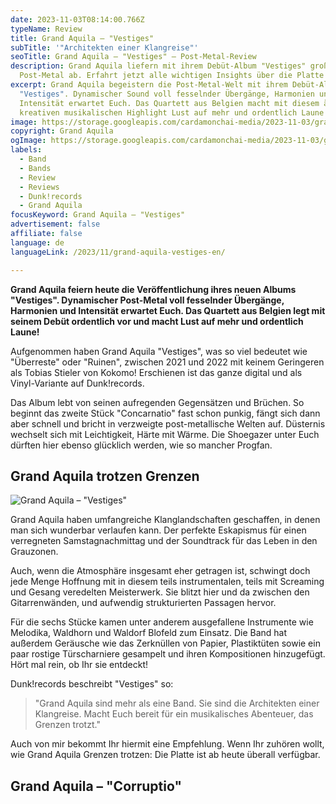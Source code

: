 ```yaml
---
date: 2023-11-03T08:14:00.766Z
typeName: Review
title: Grand Aquila – "Vestiges"
subTitle: '"Architekten einer Klangreise"'
seoTitle: Grand Aquila – "Vestiges" – Post-Metal-Review
description: Grand Aquila liefern mit ihrem Debüt-Album "Vestiges" großartigen
  Post-Metal ab. Erfahrt jetzt alle wichtigen Insights über die Platte!
excerpt: Grand Aquila begeistern die Post-Metal-Welt mit ihrem Debüt-Album
  "Vestiges". Dynamischer Sound voll fesselnder Übergänge, Harmonien und
  Intensität erwartet Euch. Das Quartett aus Belgien macht mit diesem äußerst
  kreativen musikalischen Highlight Lust auf mehr und ordentlich Laune!
image: https://storage.googleapis.com/cardamonchai-media/2023-11-03/grand-aquila-vestiges-og-1-png-imagine-f8f8f8_ccc9c8_1024_768/640.webp
copyright: Grand Aquila
ogImage: https://storage.googleapis.com/cardamonchai-media/2023-11-03/grand-aquila-vestiges-og-2-png-imagine-f8f8f8_7c756f_1200_630/640.webp
labels:
  - Band
  - Bands
  - Review
  - Reviews
  - Dunk!records
  - Grand Aquila
focusKeyword: Grand Aquila – "Vestiges"
advertisement: false
affiliate: false
language: de
languageLink: /2023/11/grand-aquila-vestiges-en/

---
```


**Grand Aquila feiern heute die Veröffentlichung ihres neuen Albums "Vestiges". Dynamischer Post-Metal voll fesselnder Übergänge, Harmonien und Intensität erwartet Euch. Das Quartett aus Belgien legt mit seinem Debüt ordentlich vor und macht Lust auf mehr und ordentlich Laune!**

Aufgenommen haben Grand Aquila "Vestiges", was so viel bedeutet wie "Überreste" oder "Ruinen", zwischen 2021 und 2022 mit keinem Geringeren als Tobias Stieler von Kokomo! Erschienen ist das ganze digital und als Vinyl-Variante auf Dunk!records.

Das Album lebt von seinen aufregenden Gegensätzen und Brüchen. So beginnt das zweite Stück "Concarnatio" fast schon punkig, fängt sich dann aber schnell und bricht in verzweigte post-metallische Welten auf. Düsternis wechselt sich mit Leichtigkeit, Härte mit Wärme. Die Shoegazer unter Euch dürften hier ebenso glücklich werden, wie so mancher Progfan.

## Grand Aquila trotzen Grenzen

![Grand Aquila – "Vestiges"](https://storage.googleapis.com/cardamonchai-media/2023-11-03/grand-aquila-vestiges-2-png-imagine-181818_423a32_1024_768/640.webp 'Grand Aquila – "Vestiges"')

Grand Aquila haben umfangreiche Klanglandschaften geschaffen, in denen man sich wunderbar verlaufen kann. Der perfekte Eskapismus für einen verregneten Samstagnachmittag und der Soundtrack für das Leben in den Grauzonen.

Auch, wenn die Atmosphäre insgesamt eher getragen ist, schwingt doch jede Menge Hoffnung mit in diesem teils instrumentalen, teils mit Screaming und Gesang veredelten Meisterwerk. Sie blitzt hier und da zwischen den Gitarrenwänden, und aufwendig strukturierten Passagen hervor.

Für die sechs Stücke kamen unter anderem ausgefallene Instrumente wie Melodika, Waldhorn und Waldorf Blofeld zum Einsatz. Die Band hat außerdem Geräusche wie das Zerknüllen von Papier, Plastiktüten sowie ein paar rostige Türscharniere gesampelt und ihren Kompositionen hinzugefügt. Hört mal rein, ob Ihr sie entdeckt!

Dunk!records beschreibt "Vestiges" so:

> "Grand Aquila sind mehr als eine Band. Sie sind die Architekten einer Klangreise. Macht Euch bereit für ein musikalisches Abenteuer, das Grenzen trotzt."

Auch von mir bekommt Ihr hiermit eine Empfehlung. Wenn Ihr zuhören wollt, wie Grand Aquila Grenzen trotzen: Die Platte ist ab heute überall verfügbar.

## Grand Aquila – "Corruptio"

<YouTube id="iSxyouk58RU" />
